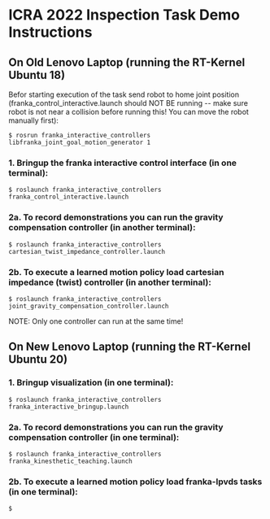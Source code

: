 # ICRA 2022 Inspection Task Demo Instructions

## On Old Lenovo Laptop (running the RT-Kernel Ubuntu 18)

Befor starting execution of the task send robot to home joint position (franka_control_interactive.launch should NOT BE running -- make sure robot is not near a collision before running this! You can move the robot manually first):
```
$ rosrun franka_interactive_controllers libfranka_joint_goal_motion_generator 1
```


### 1. Bringup the franka interactive control interface (in one terminal):
```
$ roslaunch franka_interactive_controllers franka_control_interactive.launch
```

### 2a. To record demonstrations you can run the gravity compensation controller (in another terminal):
```
$ roslaunch franka_interactive_controllers cartesian_twist_impedance_controller.launch
```

### 2b. To execute a learned motion policy load cartesian impedance (twist) controller (in another terminal):
```
$ roslaunch franka_interactive_controllers joint_gravity_compensation_controller.launch
```

NOTE: Only one controller can run at the same time!


## On New Lenovo Laptop (running the RT-Kernel Ubuntu 20)

### 1. Bringup visualization (in one terminal):
```
$ roslaunch franka_interactive_controllers franka_interactive_bringup.launch
```

### 2a. To record demonstrations you can run the gravity compensation controller (in one terminal):
```
$ roslaunch franka_interactive_controllers franka_kinesthetic_teaching.launch
```

### 2b. To execute a learned motion policy load franka-lpvds tasks (in one terminal):
```
$
```
